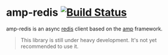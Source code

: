 # amp-redis [![Build Status](https://travis-ci.org/amphp/redis.svg?branch=master)](https://travis-ci.org/amphp/redis)

amp-redis is an async [redis](http://redis.io) client based on the [amp](https://github.com/amphp/amp) framework.

> This library is still under heavy development. It's not yet recommended to use it.
